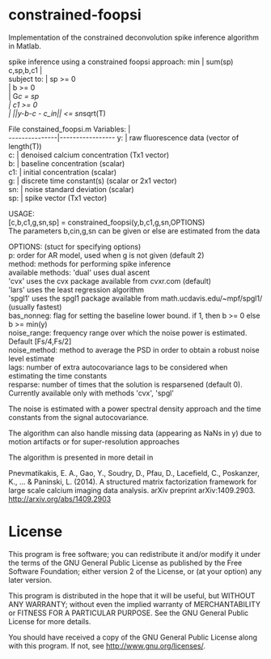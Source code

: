 # constrained-foopsi
Implementation of the constrained deconvolution spike inference algorithm in Matlab.

 spike inference using a constrained foopsi approach:
      min      | sum(sp)    <br />
    c,sp,b,c1  |            <br />
      subject to: | sp >= 0     <br />
                 | b >= 0         <br />
                 |  G*c = sp        <br />
                 |   c1 >= 0          <br />
                 | ||y-b-c - c_in|| <= sn*sqrt(T)   <br />


File constained_foopsi.m
   Variables: |   <br />
---------------|-----------------
   y:    |  raw fluorescence data (vector of length(T))     <br />
   c:    |  denoised calcium concentration (Tx1 vector)     <br />
   b:    |  baseline concentration (scalar)                   <br />
  c1:    |  initial concentration (scalar)                    <br />
   g:    |  discrete time constant(s) (scalar or 2x1 vector) <br />
  sn:    |  noise standard deviation (scalar)                 <br />
  sp:    |   spike vector (Tx1 vector)                        <br />

   USAGE:  <br />
   [c,b,c1,g,sn,sp] = constrained_foopsi(y,b,c1,g,sn,OPTIONS)     <br />
   The parameters b,cin,g,sn can be given or else are estimated from the data

   OPTIONS: (stuct for specifying options)   <br />
         p: order for AR model, used when g is not given (default 2)   <br />
    method: methods for performing spike inference  <br />
   available methods: 'dual' uses dual ascent  <br />
                       'cvx' uses the cvx package available from cvxr.com (default)  <br />
                      'lars' uses the least regression algorithm   <br />
                     'spgl1' uses the spgl1 package available from math.ucdavis.edu/~mpf/spgl1/  (usually fastest)  <br />
   bas_nonneg:   flag for setting the baseline lower bound. if 1, then b >= 0 else b >= min(y)   <br />
   noise_range:  frequency range over which the noise power is estimated. Default [Fs/4,Fs/2]  <br />
   noise_method: method to average the PSD in order to obtain a robust noise level estimate  <br />
   lags:         number of extra autocovariance lags to be considered when estimating the time constants  <br />
   resparse: number of times that the solution is resparsened (default 0). Currently available only with methods 'cvx', 'spgl'  <br />
   

The noise is estimated with a power spectral density approach and the time constants from the signal autocovariance. 

The algorithm can also handle missing data (appearing as NaNs in y) due to motion artifacts or for super-resolution approaches

The algorithm is presented in more detail in

Pnevmatikakis, E. A., Gao, Y., Soudry, D., Pfau, D., Lacefield, C., Poskanzer, K., ... & Paninski, L. (2014). A structured matrix factorization framework for large scale calcium imaging data analysis. arXiv preprint arXiv:1409.2903. http://arxiv.org/abs/1409.2903

License
=======

This program is free software; you can redistribute it and/or
modify it under the terms of the GNU General Public License
as published by the Free Software Foundation; either version 2
of the License, or (at your option) any later version.

This program is distributed in the hope that it will be useful,
but WITHOUT ANY WARRANTY; without even the implied warranty of
MERCHANTABILITY or FITNESS FOR A PARTICULAR PURPOSE.  See the
GNU General Public License for more details.

You should have received a copy of the GNU General Public License
along with this program.  If not, see <http://www.gnu.org/licenses/>.
